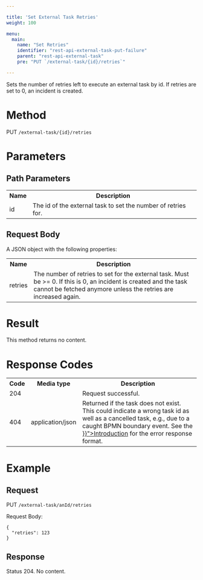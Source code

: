 ```yaml
---

title: 'Set External Task Retries'
weight: 100

menu:
  main:
    name: "Set Retries"
    identifier: "rest-api-external-task-put-failure"
    parent: "rest-api-external-task"
    pre: "PUT `/external-task/{id}/retries`"

---
```



Sets the number of retries left to execute an external task by id. If retries are set to 0, an incident is created.

# Method

PUT `/external-task/{id}/retries`


# Parameters

## Path Parameters

<table class="table table-striped">
  <tr>
    <th>Name</th>
    <th>Description</th>
  </tr>
  <tr>
    <td>id</td>
    <td>The id of the external task to set the number of retries for.</td>
  </tr>
</table>

## Request Body

A JSON object with the following properties:

<table class="table table-striped">
  <tr>
    <th>Name</th>
    <th>Description</th>
  </tr>
  <tr>
    <td>retries</td>
    <td>The number of retries to set for the external task.  Must be >= 0. If this is 0, an incident is created and the task cannot be fetched anymore unless the retries are increased again.</td>
  </tr>
</table>


# Result

This method returns no content.


# Response Codes

<table class="table table-striped">
  <tr>
    <th>Code</th>
    <th>Media type</th>
    <th>Description</th>
  </tr>
  <tr>
    <td>204</td>
    <td></td>
    <td>Request successful.</td>
  </tr>
  <tr>
    <td>404</td>
    <td>application/json</td>
    <td>Returned if the task does not exist. This could indicate a wrong task id as well as a cancelled task, e.g., due to a caught BPMN boundary event. See the <a href="{{< relref "reference/rest/overview/index.md#error-handling" >}}">Introduction</a> for the error response format.</td>
  </tr>
</table>

# Example

## Request

PUT `/external-task/anId/retries`

Request Body:

    {
      "retries": 123
    }

## Response

Status 204. No content.
